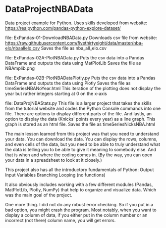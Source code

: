 # DataProjectNBAData
Data project example for Python.
Uses skills developed from website: https://realpython.com/pandas-python-explore-dataset/

file: ExPandas-01-DownloadNBAData.py
Downloads csv file from website: https://raw.githubusercontent.com/fivethirtyeight/data/master/nba-elo/nbaallelo.csv
Saves the file as nba_all_elo.csv

file: ExPandas-02A-PlotNBAData.py
Puts the csv data into a Pandas DataFrame and outputs the data using MatPlotLib
Saves the file as NBAmplib.png

file: ExPandas-02B-PlotNBADataPlotly.py
Puts the csv data into a Pandas DataFrame and outputs the data using Plotly
Saves the file as timeSeriesNBANoYear.html
This iteration of the plotting does not display the year but rather integers starting at 0 on the x-axis

file: DataProjNBAStats.py
This file is a larger project that takes the skills from the tutorial website and codes the Python Console commands
into one file.  There are options to display different parts of the file.  And lastly, an option to display the 
data (Knicks' points every year) as a line graph. This  graph is stored as an html file.
Saves the file as timeSeriesNicksNBA.html

The main lesson learned from this project was that you need to understand your data.
You can download the data.  You can display the rows, columns, and even cells of the
data, but you need to be able to truly understand what the data is telling you to be
able to give it meaning to somebody else.  And that is when and where the coding comes in.
(By the way, you can open your data in a spreadsheet to look at it closely.)

This project also has all the introductory fundamentals of Python:
  Output
  Input
  Variables
  Branching
  Looping
  (no functions)

It also obviously includes working with a few different modules (Pandas, MatPlotLib, Plotly, NumPy) 
that help to organize and visualize data.  Which was the main goal of the project.

One more thing.  I did not do any robust error checking.  So if you put in a bad option, you might
crash the program.  Most notably, when you want to display a column of data, if you either put in
the column number or an incorrect (not there) column name, you will get errors.
